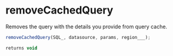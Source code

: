 # removeCachedQuery

 Removes the query with the details you provide from query cache.

```javascript
removeCachedQuery(SQL_, datasource, params, region___);
```

```javascript
returns void
```
